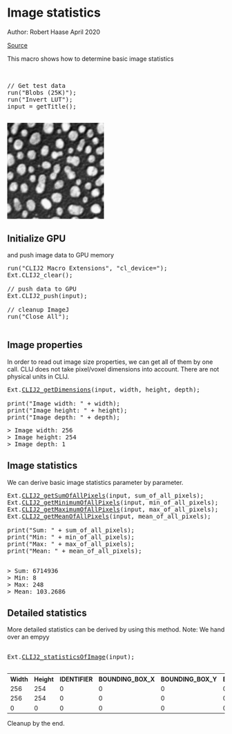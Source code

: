 

# Image statistics
Author: Robert Haase
        April 2020

[Source](https://github.com/clij/clij2-docs/tree/master/src/main/macro/image_statistics.ijm)
        

This macro shows how to determine basic image statistics

<pre class="highlight">


// Get test data
run("Blobs (25K)");
run("Invert LUT");
input = getTitle();

</pre>
<a href="image_1587652419772.png"><img src="image_1587652419772.png" width="224" alt="blobs-2.gif"/></a>

## Initialize GPU
 and push image data to GPU memory

<pre class="highlight">
run("CLIJ2 Macro Extensions", "cl_device=");
Ext.CLIJ2_clear();

// push data to GPU
Ext.CLIJ2_push(input);

// cleanup ImageJ
run("Close All");

</pre>

## Image properties
In order to read out image size properties, we can get all of them by one call. 
CLIJ does not take pixel/voxel dimensions into account. There are not physical units in CLIJ.

<pre class="highlight">
Ext.<a href="https://clij.github.io/clij2-docs/reference_getDimensions">CLIJ2_getDimensions</a>(input, width, height, depth);

print("Image width: " + width);
print("Image height: " + height);
print("Image depth: " + depth);
</pre>
<pre>
> Image width: 256
> Image height: 254
> Image depth: 1
</pre>

## Image statistics
We can derive basic image statistics parameter by parameter.

<pre class="highlight">
Ext.<a href="https://clij.github.io/clij2-docs/reference_getSumOfAllPixels">CLIJ2_getSumOfAllPixels</a>(input, sum_of_all_pixels);
Ext.<a href="https://clij.github.io/clij2-docs/reference_getMinimumOfAllPixels">CLIJ2_getMinimumOfAllPixels</a>(input, min_of_all_pixels);
Ext.<a href="https://clij.github.io/clij2-docs/reference_getMaximumOfAllPixels">CLIJ2_getMaximumOfAllPixels</a>(input, max_of_all_pixels);
Ext.<a href="https://clij.github.io/clij2-docs/reference_getMeanOfAllPixels">CLIJ2_getMeanOfAllPixels</a>(input, mean_of_all_pixels);

print("Sum: " + sum_of_all_pixels);
print("Min: " + min_of_all_pixels);
print("Max: " + max_of_all_pixels);
print("Mean: " + mean_of_all_pixels);

</pre>
<pre>
> Sum: 6714936
> Min: 8
> Max: 248
> Mean: 103.2686
</pre>

## Detailed statistics
More detailed statistics can be derived by using this method. Note: We hand over an empyy

<pre class="highlight">

Ext.<a href="https://clij.github.io/clij2-docs/reference_statisticsOfImage">CLIJ2_statisticsOfImage</a>(input);

</pre>
<table>
<tr><th>Width</th><th>Height</th><th>IDENTIFIER</th><th>BOUNDING_BOX_X</th><th>BOUNDING_BOX_Y</th><th>BOUNDING_BOX_Z</th><th>BOUNDING_BOX_END_X</th><th>BOUNDING_BOX_END_Y</th><th>BOUNDING_BOX_END_Z</th><th>BOUNDING_BOX_WIDTH</th><th>BOUNDING_BOX_HEIGHT</th><th>BOUNDING_BOX_DEPTH</th><th>MINIMUM_INTENSITY</th><th>MAXIMUM_INTENSITY</th><th>MEAN_INTENSITY</th><th>SUM_INTENSITY</th><th>STANDARD_DEVIATION_INTENSITY</th><th>PIXEL_COUNT</th><th>SUM_INTENSITY_TIMES_X</th><th>SUM_INTENSITY_TIMES_Y</th><th>SUM_INTENSITY_TIMES_Z</th><th>MASS_CENTER_X</th><th>MASS_CENTER_Y</th><th>MASS_CENTER_Z</th><th>SUM_X</th><th>SUM_Y</th><th>SUM_Z</th><th>CENTROID_X</th><th>CENTROID_Y</th><th>CENTROID_Z</th></tr>
<tr><td>256</td><td>254</td><td>0</td><td>0</td><td>0</td><td>0</td><td>0</td><td>0</td><td>0</td><td>0</td><td>0</td><td>0</td><td>0</td><td>0</td><td>0</td><td>0</td><td>0</td><td>0</td><td>0</td><td>0</td><td>0</td><td>0</td><td>0</td><td>0</td><td>0</td><td>0</td><td>0</td><td>0</td><td>0</td><td>0</td></tr>
<tr><td>256</td><td>254</td><td>0</td><td>0</td><td>0</td><td>0</td><td>0</td><td>0</td><td>0</td><td>0</td><td>0</td><td>0</td><td>0</td><td>0</td><td>0</td><td>0</td><td>0</td><td>0</td><td>0</td><td>0</td><td>0</td><td>0</td><td>0</td><td>0</td><td>0</td><td>0</td><td>0</td><td>0</td><td>0</td><td>0</td></tr>
<tr><td>0</td><td>0</td><td>0</td><td>0</td><td>0</td><td>0</td><td>0</td><td>0</td><td>0</td><td>1</td><td>1</td><td>1</td><td>0</td><td>0</td><td>NaN</td><td>0</td><td>NaN</td><td>0</td><td>0</td><td>0</td><td>0</td><td>NaN</td><td>NaN</td><td>NaN</td><td>0</td><td>0</td><td>0</td><td>NaN</td><td>NaN</td><td>NaN</td></tr>
</table>


Cleanup by the end.






